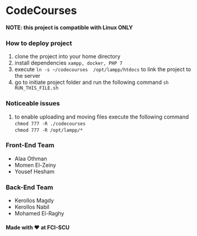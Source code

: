 # CodeCourses

__NOTE: this project is compatible with Linux ONLY__


### How to deploy project
1. clone the project into your home directory
1. install dependencies `xampp, docker, PHP 7`
1. execute `ln -s ~/codecourses  /opt/lampp/htdocs` to link the project to the server
1. go to initiate project folder and run the following command `sh RUN_THIS_FILE.sh`


### Noticeable issues
1. to enable uploading and moving files execute the following command <br>
`chmod 777 -R ./codecourses` <br>
`chmod 777 -R /opt/lampp/*`

### Front-End Team
* Alaa Othman
* Momen El-Zeiny
* Yousef Hesham

### Back-End Team
* Kerollos Magdy
* Kerollos Nabil
* Mohamed El-Raghy


#### Made with :heart: at FCI-SCU
